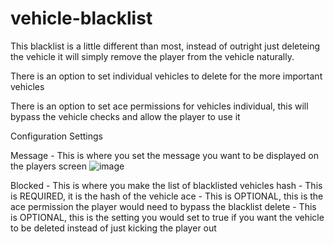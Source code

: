 # vehicle-blacklist

This blacklist is a little different than most, instead of outright just deleteing the vehicle it will simply remove the player from the vehicle naturally.

There is an option to set individual vehicles to delete for the more important vehicles

There is an option to set ace permissions for vehicles individual, this will bypass the vehicle checks and allow the player to use it


Configuration Settings

Message - This is where you set the message you want to be displayed on the players screen
![image](https://github.com/GrandpaRex/vehicle-blacklist/assets/77104671/7bf89503-cd51-43de-a0cb-4f8feed1bad9)

Blocked - This is where you make the list of blacklisted vehicles
  hash - This is REQUIRED, it is the hash of the vehicle
  ace - This is OPTIONAL, this is the ace permission the player would need to bypass the blacklist
  delete - This is OPTIONAL, this is the setting you would set to true if you want the vehicle to be deleted instead of just kicking the player            out
